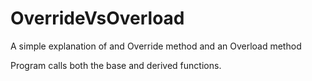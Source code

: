 OverrideVsOverload
==================

A simple explanation of and Override method and an Overload method

Program calls both the base and derived functions.
